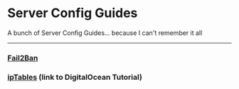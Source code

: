 # Server Config Guides

A bunch of Server Config Guides... because I can't remember it all

---
### [Fail2Ban](https://github.com/SamEureka/server-config-guides/blob/master/FAIL2BAN.md)

### [ipTables](https://www.digitalocean.com/community/tutorials/how-to-implement-a-basic-firewall-template-with-iptables-on-ubuntu-14-04) (link to DigitalOcean Tutorial)
